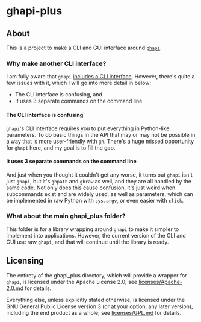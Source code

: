 # ghapi-plus

## About

This is a project to make a CLI and GUI interface around [`ghapi`](https://ghapi.fast.ai/).

### Why make another CLI interface?

I am fully aware that `ghapi` [includes a CLI interface](https://ghapi.fast.ai/cli.html). However, there's quite a few issues with it, which I will go into more detail in below:

- The CLI interface is confusing, and
- It uses 3 separate commands on the command line

#### The CLI interface is confusing

`ghapi`'s CLI interface requires you to put everything in Python-like parameters. To do basic things in the API that may or may not be possible in a way that is more user-friendly with [`gh`](https://cli.github.com). There's a huge missed opportunity for `ghapi` here, and my goal is to fill the gap.

#### It uses 3 separate commands on the command line

And just when you thought it couldn't get any worse, it turns out `ghapi` isn't just `ghapi`, but it's `ghpath` and `ghraw` as well, and they are all handled by the same code. Not only does this cause confusion, it's just weird when subcommands exist and are widely used, as well as parameters, which can be implemented in raw Python with `sys.argv`, or even easier with `click`.

### What about the main ghapi_plus folder?

This folder is for a library wrapping around `ghapi` to make it simpler to implement into applications. However, the current version of the CLI and GUI use raw `ghapi`, and that will continue until the library is ready.

## Licensing

The entirety of the ghapi_plus directory, which will provide a wrapper for `ghapi`, is licensed under the Apache License 2.0; see [licenses/Apache-2.0.md](/licenses/Apache-2.0.md) for details.

Everything else, unless explicitly stated otherwise, is licensed under the GNU General Public License version 3 (or at your option, any later version), including the end product as a whole; see [licenses/GPL.md](/licenses/GPL.md) for details.
